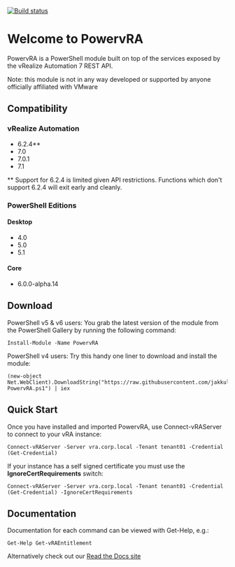 [![Build status](https://ci.appveyor.com/api/projects/status/na25wbus68wb24y3?svg=true)](https://ci.appveyor.com/project/chelnak/powervra)

# Welcome to PowervRA
PowervRA is a PowerShell module built on top of the services exposed by the vRealize Automation 7 REST API.

Note: this module is not in any way developed or supported by anyone officially affiliated with VMware

## Compatibility

### vRealize Automation

* 6.2.4**
* 7.0
* 7.0.1
* 7.1

** Support for 6.2.4 is limited given API restrictions. Functions which don't support 6.2.4 will exit early and cleanly.

### PowerShell Editions

#### Desktop

* 4.0
* 5.0
* 5.1

#### Core

* 6.0.0-alpha.14

## Download

PowerShell v5 & v6 users: You grab the latest version of the module from the PowerShell Gallery by running the following command:

```
Install-Module -Name PowervRA
```

PowerShell v4 users: Try this handy one liner to download and install the module:

```
(new-object Net.WebClient).DownloadString("https://raw.githubusercontent.com/jakkulabs/PowervRA/master/Get-PowervRA.ps1") | iex
```

## Quick Start

Once you have installed and imported PowervRA, use Connect-vRAServer to connect to your vRA instance:

```
Connect-vRAServer -Server vra.corp.local -Tenant tenant01 -Credential (Get-Credential) 
```

If your instance has a self signed certificate you must use the **IgnoreCertRequirements** switch:

```
Connect-vRAServer -Server vra.corp.local -Tenant tenant01 -Credential (Get-Credential) -IgnoreCertRequirements
```

## Documentation

Documentation for each command can be viewed with Get-Help, e.g.:

```
Get-Help Get-vRAEntitlement
```

Alternatively check out our [Read the Docs site](http://powervra.readthedocs.org/en/latest/ "Title")
